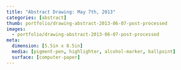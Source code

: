 ```yaml
---
title: "Abstract Drawing: May 7th, 2013"
categories: [abstract]
thumb: portfolio/drawing-abstract-2013-06-07-post-processed
images:
  - portfolio/drawing-abstract-2013-06-07-post-processed
meta:
  dimension: [5.5in x 8.5in]
  media: [pigment-pen, highlighter, alcohol-marker, ballpoint]
  surface: [computer-paper]
---
```

